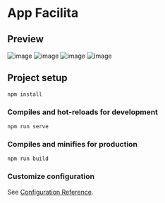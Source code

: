 # App Facilita

## Preview

![image](https://user-images.githubusercontent.com/54703843/131261324-2a3842f2-13cc-4fb0-8293-b5a78d4a9d15.png)
![image](https://user-images.githubusercontent.com/54703843/131261337-7dff8dd1-b24c-4417-a631-ff50ffca1d3e.png)
![image](https://user-images.githubusercontent.com/54703843/131261412-25dc244e-a866-4eaf-af12-0323ef3c473f.png)
![image](https://user-images.githubusercontent.com/54703843/131261387-7b2b5f98-044e-4d4d-a826-55acbdfdcb5d.png)


## Project setup
```
npm install
```

### Compiles and hot-reloads for development
```
npm run serve
```

### Compiles and minifies for production
```
npm run build
```

### Customize configuration
See [Configuration Reference](https://cli.vuejs.org/config/).
